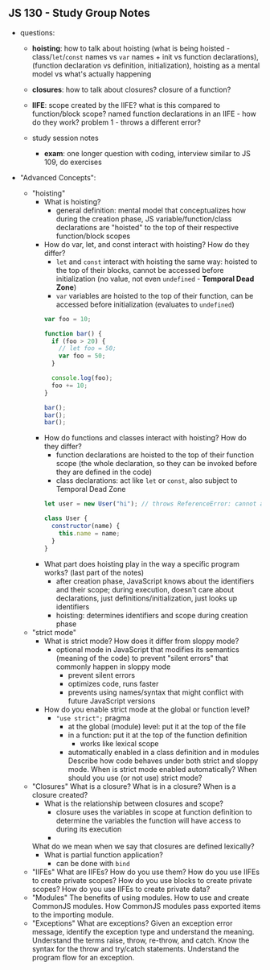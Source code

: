 ## JS 130 - Study Group Notes ##

- questions: 
  - **hoisting**: how to talk about hoisting (what is being hoisted - class/`let`/`const` names vs `var` names + init vs function declarations), (function declaration vs definition, initialization), hoisting as a mental model vs what's actually happening 
  - **closures**: how to talk about closures? closure of a function? 
  - **IIFE**: scope created by the IIFE? what is this compared to function/block scope? named function declarations in an IIFE - how do they work? problem 1 - throws a different error?

  - study session notes
    - **exam**: one longer question with coding, interview similar to JS 109, do exercises

- "Advanced Concepts":
  - "hoisting"
    - What is hoisting?
        - general definition: mental model that conceptualizes how during the creation phase, JS variable/function/class declarations are "hoisted" to the top of their respective function/block scopes
    - How do var, let, and const interact with hoisting? How do they differ?
        - `let` and `const` interact with hoisting the same way: hoisted to the top of their blocks, cannot be accessed before initialization (no value, not even `undefined` - **Temporal Dead Zone**)
        - `var` variables are hoisted to the top of their function, can be accessed before initialization (evaluates to `undefined`)
        ```javascript
        var foo = 10;

        function bar() {
          if (foo > 20) {
            // let foo = 50;
            var foo = 50;
          }

          console.log(foo);
          foo += 10;
        }

        bar();
        bar();
        bar();
        ```
    - How do functions and classes interact with hoisting? How do they differ?
        - function declarations are hoisted to the top of their function scope (the whole declaration, so they can be invoked before they are defined in the code)
        - class declarations: act like `let` or `const`, also subject to Temporal Dead Zone
        ```javascript
        let user = new User("hi"); // throws ReferenceError: cannot access User before initialization

        class User {
          constructor(name) {
            this.name = name;
          }
        }
        ```
    - What part does hoisting play in the way a specific program works? (last part of the notes)
        - after creation phase, JavaScript knows about the identifiers and their scope; during execution, doesn't care about declarations, just definitions/initialization, just looks up identifiers
        - hoisting: determines identifiers and scope during creation phase
  - "strict mode"
    - What is strict mode? How does it differ from sloppy mode?
        - optional mode in JavaScript that modifies its semantics (meaning of the code) to prevent "silent errors" that commonly happen in sloppy mode
            - prevent silent errors
            - optimizes code, runs faster
            - prevents using names/syntax that might conflict with future JavaScript versions
    - How do you enable strict mode at the global or function level?
        - `"use strict";` pragma
            - at the global (module) level: put it at the top of the file
            - in a function: put it at the top of the function definition
                - works like lexical scope
            - automatically enabled in a class definition and in modules
    Describe how code behaves under both strict and sloppy mode.
    When is strict mode enabled automatically?
    When should you use (or not use) strict mode?
  - "Closures"
    What is a closure?
    What is in a closure?
    When is a closure created?
    - What is the relationship between closures and scope?
        - closure uses the variables in scope at function definition to determine the variables the function will have access to during its execution
        - 
    What do we mean when we say that closures are defined lexically?
    - What is partial function application?
        - can be done with `bind`
  - "IIFEs"
    What are IIFEs?
    How do you use them?
    How do you use IIFEs to create private scopes?
    How do you use blocks to create private scopes?
    How do you use IIFEs to create private data?
  - "Modules"
    The benefits of using modules.
    How to use and create CommonJS modules.
    How CommonJS modules pass exported items to the importing module.
  - "Exceptions"
    What are exceptions?
    Given an exception error message, identify the exception type and understand the meaning.
    Understand the terms raise, throw, re-throw, and catch.
    Know the syntax for the throw and try/catch statements.
    Understand the program flow for an exception.